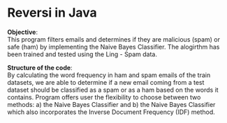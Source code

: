 # Reversi in Java


**Objective**:  
This program filters emails and determines if they are malicious (spam) or safe (ham) by implementing the Naive Bayes Classifier. The alogirthm has been trained and tested using the Ling - Spam data.

**Structure of the code**:  
By calculating the word frequency in ham and spam emails of the train datasets, we are able to determine if a new email coming from a test dataset should be classified as a spam or as a ham based on the words it contains. Program offers user the flexibility to choose between two methods: a) the Naive Bayes Classifier and b) the Naive Bayes Classifier which also incorporates the Inverse Document Frequency (IDF) method.
